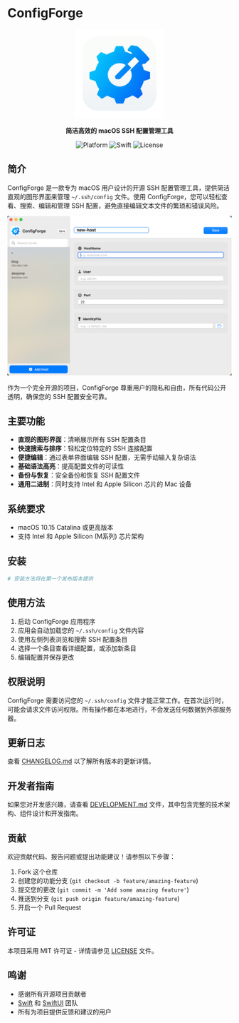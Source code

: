 # ConfigForge

<p align="center">
  <img src="ConfigForge/Assets.xcassets/Logo.imageset/logo.png" alt="ConfigForge Logo" width="200">
</p>

<p align="center">
  <b>简洁高效的 macOS SSH 配置管理工具</b>
</p>

<p align="center">
  <img src="https://img.shields.io/badge/Platform-macOS%2010.15%2B-brightgreen" alt="Platform">
  <img src="https://img.shields.io/badge/Swift-6.1-orange" alt="Swift">
  <img src="https://img.shields.io/badge/License-MIT-blue" alt="License">
</p>

## 简介

ConfigForge 是一款专为 macOS 用户设计的开源 SSH 配置管理工具，提供简洁直观的图形界面来管理 `~/.ssh/config` 文件。使用 ConfigForge，您可以轻松查看、搜索、编辑和管理 SSH 配置，避免直接编辑文本文件的繁琐和错误风险。

![screenshot](screenshot.png)

作为一个完全开源的项目，ConfigForge 尊重用户的隐私和自由，所有代码公开透明，确保您的 SSH 配置安全可靠。

## 主要功能

- **直观的图形界面**：清晰展示所有 SSH 配置条目
- **快速搜索与排序**：轻松定位特定的 SSH 连接配置
- **便捷编辑**：通过表单界面编辑 SSH 配置，无需手动输入复杂语法
- **基础语法高亮**：提高配置文件的可读性
- **备份与恢复**：安全备份和恢复 SSH 配置文件
- **通用二进制**：同时支持 Intel 和 Apple Silicon 芯片的 Mac 设备

## 系统要求

- macOS 10.15 Catalina 或更高版本
- 支持 Intel 和 Apple Silicon (M系列) 芯片架构

## 安装

```bash
# 安装方法将在第一个发布版本提供
```

## 使用方法

1. 启动 ConfigForge 应用程序
2. 应用会自动加载您的 `~/.ssh/config` 文件内容
3. 使用左侧列表浏览和搜索 SSH 配置条目
4. 选择一个条目查看详细配置，或添加新条目
5. 编辑配置并保存更改

## 权限说明

ConfigForge 需要访问您的 `~/.ssh/config` 文件才能正常工作。在首次运行时，可能会请求文件访问权限。所有操作都在本地进行，不会发送任何数据到外部服务器。

## 更新日志

查看 [CHANGELOG.md](CHANGELOG.md) 以了解所有版本的更新详情。

## 开发者指南

如果您对开发感兴趣，请查看 [DEVELOPMENT.md](DEVELOPMENT.md) 文件，其中包含完整的技术架构、组件设计和开发指南。

## 贡献

欢迎贡献代码、报告问题或提出功能建议！请参照以下步骤：

1. Fork 这个仓库
2. 创建您的功能分支 (`git checkout -b feature/amazing-feature`)
3. 提交您的更改 (`git commit -m 'Add some amazing feature'`)
4. 推送到分支 (`git push origin feature/amazing-feature`)
5. 开启一个 Pull Request

## 许可证

本项目采用 MIT 许可证 - 详情请参见 [LICENSE](LICENSE) 文件。

## 鸣谢

- 感谢所有开源项目贡献者
- [Swift](https://swift.org/) 和 [SwiftUI](https://developer.apple.com/xcode/swiftui/) 团队
- 所有为项目提供反馈和建议的用户 
